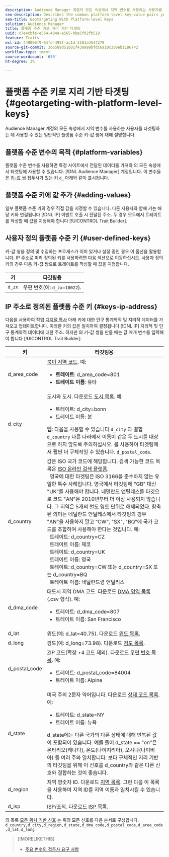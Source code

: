 ```yaml
---
description: Audience Manager 계정의 모든 속성에서 지역 변수를 사용하는 사용자를 타겟팅하는 데 사용할 수 있는 일반적인 플랫폼 수준 키-값 쌍에 대해 설명합니다.
seo-description: Describes the common platform-level key-value pairs you can use to target users with geographic variables across all properties in your Audience Manager account.
seo-title: Geotargeting With Platform-level Keys
solution: Audience Manager
title: 플랫폼 수준 키로 지리 기반 타겟팅
uuid: c7e4cbfe-e564-404e-a565-bbe5fd2fb519
feature: Traits
exl-id: 449096f9-64fd-495f-ac1d-3181a4544279
source-git-commit: 366589d51601f438999bfdc6a10c306eb1186742
workflow-type: tm+mt
source-wordcount: '659'
ht-degree: 3%

---
```


# 플랫폼 수준 키로 지리 기반 타겟팅 {#geotargeting-with-platform-level-keys}

Audience Manager 계정의 모든 속성에서 지역 변수를 사용하는 사용자를 타겟팅하는 데 사용할 수 있는 일반적인 플랫폼 수준 키-값 쌍에 대해 설명합니다.

<!-- c_tb_platform_vars.xml -->

## 플랫폼 수준 변수의 목적 {#platform-variables}

플랫폼 수준 변수를 사용하면 특정 사이트에서 전달된 데이터를 가져와 의 모든 속성에서 타겟팅에 사용할 수 있습니다. [!DNL Audience Manager] 계정입니다. 이 변수들은 [키-값 쌍](../../reference/key-value-pairs-explained.md) 접두사가 있는 키 `d_` 아래와 같이 표시됩니다.

## 플랫폼 수준 키에 값 추가 {#adding-values}

일부 플랫폼 수준 키의 경우 직접 값을 지정할 수 있습니다. 다른 사용자와 함께 키는 해당 키와 연결됩니다 [!DNL IP] 이벤트 호출 시 전달된 주소. 두 경우 모두에서 트레이트를 작성할 때 값을 지정해야 합니다 [!UICONTROL Trait Builder].

## 사용자 정의 플랫폼 수준 키 {#user-defined-keys}

키-값 쌍을 정의 및 수집하는 프로세스가 이미 있거나 설정 중인 경우 이 옵션을 활용합니다. IP 주소로 미리 정의된 키를 사용하려면 다음 섹션으로 이동하십시오. 사용자 정의 키의 경우 다음 키-값 쌍으로 트레이트를 작성할 때 값을 지정합니다.

| 키 | 타깃팅용 |
|---|---|
| `d_zx` | 우편 번호(예: `d_zx=10022`). |

## IP 주소로 정의된 플랫폼 수준 키 {#keys-ip-address}

다음을 사용하여 작업 [디지털 특사](https://www.digitalenvoy.com/) 아래 키에 대한 인구 통계학적 및 지리적 데이터를 가져오고 업데이트합니다. 이러한 키의 값은 일치하여 결정됩니다 [!DNL IP] 지리적 및 인구 통계학적 데이터에 대한 주소. 하지만 의 키-값 쌍을 만들 때는 값 매개 변수를 입력해야 합니다 [!UICONTROL Trait Builder].

| 키 | 타깃팅용 |
|--- |--- |
| d_area_code | [북미 지역 코드](https://en.wikipedia.org/wiki/List_of_North_American_Numbering_Plan_area_codes).  예: <ul><li>**트레이트**: d_area_code=801</li><li>**트레이트 이름**: 유타</li></ul> |
| d_city | 도시와 도시. 다운로드 [도시 목록](assets/d_city.txt).  예: <ul><li>트레이트: d_city=bonn</li><li>트레이트 이름: 본</li></ul> **팁**: 다음을 사용할 수 있습니다 `d_city` 과 결합 `d_country` 다른 나라에서 이름이 같은 두 도시를 대상으로 하지 않도록 주의하십시오. 를 사용하여 타겟팅에서 훨씬 더 구체적일 수 있습니다. `d_postal_code`. |
| d_country | 값은 ISO 국가 코드에 해당합니다. 검색 가능한 코드 목록은 [ISO 온라인 검색 플랫폼](https://www.iso.org/obp/ui/#home). <br>  영국에 대한 타겟팅은 ISO 3166을 준수하지 않는 유일한 특수 사례입니다. 영국에서 타깃팅에 &quot;GB&quot; 대신 &quot;UK&quot;를 사용해야 합니다.  네덜란드 앤틸레스를 타깃으로 코드 &quot;AN&quot;은 2010년부터 더 이상 사용되지 않습니다. 그 지역은 5개의 별도 영토 단위로 해체되었다. 함축된 의미는 네덜란드 안틸레스에서 타깃팅의 경우 &quot;AN&quot;을 사용하지 말고 &quot;CW&quot;, &quot;SX&quot;, &quot;BQ&quot;에 국가 코드를 조합하여 사용해야 한다는 것입니다.  예:  <br>  트레이트: d_country=CZ  <br>  트레이트 이름: 체코 <br>  트레이트: d_country=UK <br>  트레이트 이름: 영국  <br>  트레이트: d_country=CW 또는 d_country=SX 또는 d_country=BQ  <br>  트레이트 이름: 네덜란드령 앤틸리스 |
| d_dma_code | 대도시 지역 DMA 코드. 다운로드 [DMA 영역 목록](assets/DMAregions.csv) (.csv 형식).  예: <ul><li>트레이트: d_dma_code=807</li><li>트레이트 이름: San Francisco</li></ul> |
| d_lat | 위도(예: d_lat=40.75). 다운로드 [위도 목록](assets/d_lat.txt). |
| d_long | 경도(예: d_long=73.98). 다운로드 [경도 목록](assets/d_long.txt). |
| d_postal_code | ZIP 코드(확장 +4 코드 제외). 다운로드  [우편 번호 목록](assets/d_postal_code.txt).  예: <ul><li>트레이트: d_postal_code=84004 </li><li>트레이트 이름: Alpine</li></ul> |
| d_state | 미국 주의 2문자 약어입니다. 다운로드 [상태 코드 목록](assets/d_state.txt).  예: <ul><li>트레이트: d_state=NY </li><li>트레이트 이름: 뉴욕</li></ul>d_state에는 다른 국가의 다른 상태에 대해 반복된 값이 포함되어 있습니다. 예를 들어 d_state == &quot;on&quot;은 온타리오(캐나다), 온도(나이지리아), 오샤나(나미비아) 등 여러 주와 일치합니다. 보다 구체적인 지리 기반의 타깃팅을 위해 이 신호를 d_country와 같은 다른 신호와 결합하는 것이 좋습니다. |
| d_region | 지역 영숫자 ID. 다운로드 [지역 목록](assets/Country_RegionCodes_City.csv).  그런 다음 이 목록을 사용하여 지역 ID를 지역 이름과 일치시킬 수 있습니다. |
| d_isp | ISP/조직. 다운로드 [ISP 목록](assets/d_isp.txt). |

의 목록 [모든 위치 기반 신호](assets/all.txt) 는 위의 모든 신호를 다음 순서로 구성합니다. `d_country,d_city,d_region,d_state,d_dma_code,d_postal_code,d_area_code,d_lat,d_long`

>[!MORELIKETHIS]
>
>* [주요 변수의 접두사 요구 사항](../../features/traits/trait-variable-prefixes.md)

